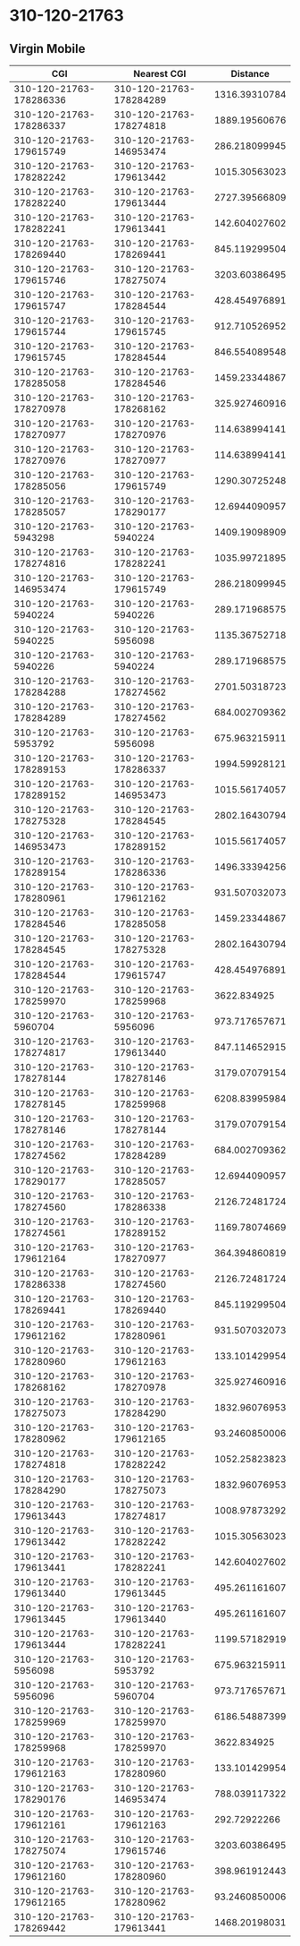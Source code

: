 # 310-120-21763
## Virgin Mobile


| CGI | Nearest CGI | Distance |
|-----|-------------|----------|
| 310-120-21763-178286336 | 310-120-21763-178284289 | 1316.39310784 |
| 310-120-21763-178286337 | 310-120-21763-178274818 | 1889.19560676 |
| 310-120-21763-179615749 | 310-120-21763-146953474 | 286.218099945 |
| 310-120-21763-178282242 | 310-120-21763-179613442 | 1015.30563023 |
| 310-120-21763-178282240 | 310-120-21763-179613444 | 2727.39566809 |
| 310-120-21763-178282241 | 310-120-21763-179613441 | 142.604027602 |
| 310-120-21763-178269440 | 310-120-21763-178269441 | 845.119299504 |
| 310-120-21763-179615746 | 310-120-21763-178275074 | 3203.60386495 |
| 310-120-21763-179615747 | 310-120-21763-178284544 | 428.454976891 |
| 310-120-21763-179615744 | 310-120-21763-179615745 | 912.710526952 |
| 310-120-21763-179615745 | 310-120-21763-178284544 | 846.554089548 |
| 310-120-21763-178285058 | 310-120-21763-178284546 | 1459.23344867 |
| 310-120-21763-178270978 | 310-120-21763-178268162 | 325.927460916 |
| 310-120-21763-178270977 | 310-120-21763-178270976 | 114.638994141 |
| 310-120-21763-178270976 | 310-120-21763-178270977 | 114.638994141 |
| 310-120-21763-178285056 | 310-120-21763-179615749 | 1290.30725248 |
| 310-120-21763-178285057 | 310-120-21763-178290177 | 12.6944090957 |
| 310-120-21763-5943298 | 310-120-21763-5940224 | 1409.19098909 |
| 310-120-21763-178274816 | 310-120-21763-178282241 | 1035.99721895 |
| 310-120-21763-146953474 | 310-120-21763-179615749 | 286.218099945 |
| 310-120-21763-5940224 | 310-120-21763-5940226 | 289.171968575 |
| 310-120-21763-5940225 | 310-120-21763-5956098 | 1135.36752718 |
| 310-120-21763-5940226 | 310-120-21763-5940224 | 289.171968575 |
| 310-120-21763-178284288 | 310-120-21763-178274562 | 2701.50318723 |
| 310-120-21763-178284289 | 310-120-21763-178274562 | 684.002709362 |
| 310-120-21763-5953792 | 310-120-21763-5956098 | 675.963215911 |
| 310-120-21763-178289153 | 310-120-21763-178286337 | 1994.59928121 |
| 310-120-21763-178289152 | 310-120-21763-146953473 | 1015.56174057 |
| 310-120-21763-178275328 | 310-120-21763-178284545 | 2802.16430794 |
| 310-120-21763-146953473 | 310-120-21763-178289152 | 1015.56174057 |
| 310-120-21763-178289154 | 310-120-21763-178286336 | 1496.33394256 |
| 310-120-21763-178280961 | 310-120-21763-179612162 | 931.507032073 |
| 310-120-21763-178284546 | 310-120-21763-178285058 | 1459.23344867 |
| 310-120-21763-178284545 | 310-120-21763-178275328 | 2802.16430794 |
| 310-120-21763-178284544 | 310-120-21763-179615747 | 428.454976891 |
| 310-120-21763-178259970 | 310-120-21763-178259968 | 3622.834925 |
| 310-120-21763-5960704 | 310-120-21763-5956096 | 973.717657671 |
| 310-120-21763-178274817 | 310-120-21763-179613440 | 847.114652915 |
| 310-120-21763-178278144 | 310-120-21763-178278146 | 3179.07079154 |
| 310-120-21763-178278145 | 310-120-21763-178259968 | 6208.83995984 |
| 310-120-21763-178278146 | 310-120-21763-178278144 | 3179.07079154 |
| 310-120-21763-178274562 | 310-120-21763-178284289 | 684.002709362 |
| 310-120-21763-178290177 | 310-120-21763-178285057 | 12.6944090957 |
| 310-120-21763-178274560 | 310-120-21763-178286338 | 2126.72481724 |
| 310-120-21763-178274561 | 310-120-21763-178289152 | 1169.78074669 |
| 310-120-21763-179612164 | 310-120-21763-178270977 | 364.394860819 |
| 310-120-21763-178286338 | 310-120-21763-178274560 | 2126.72481724 |
| 310-120-21763-178269441 | 310-120-21763-178269440 | 845.119299504 |
| 310-120-21763-179612162 | 310-120-21763-178280961 | 931.507032073 |
| 310-120-21763-178280960 | 310-120-21763-179612163 | 133.101429954 |
| 310-120-21763-178268162 | 310-120-21763-178270978 | 325.927460916 |
| 310-120-21763-178275073 | 310-120-21763-178284290 | 1832.96076953 |
| 310-120-21763-178280962 | 310-120-21763-179612165 | 93.2460850006 |
| 310-120-21763-178274818 | 310-120-21763-178282242 | 1052.25823823 |
| 310-120-21763-178284290 | 310-120-21763-178275073 | 1832.96076953 |
| 310-120-21763-179613443 | 310-120-21763-178274817 | 1008.97873292 |
| 310-120-21763-179613442 | 310-120-21763-178282242 | 1015.30563023 |
| 310-120-21763-179613441 | 310-120-21763-178282241 | 142.604027602 |
| 310-120-21763-179613440 | 310-120-21763-179613445 | 495.261161607 |
| 310-120-21763-179613445 | 310-120-21763-179613440 | 495.261161607 |
| 310-120-21763-179613444 | 310-120-21763-178282241 | 1199.57182919 |
| 310-120-21763-5956098 | 310-120-21763-5953792 | 675.963215911 |
| 310-120-21763-5956096 | 310-120-21763-5960704 | 973.717657671 |
| 310-120-21763-178259969 | 310-120-21763-178259970 | 6186.54887399 |
| 310-120-21763-178259968 | 310-120-21763-178259970 | 3622.834925 |
| 310-120-21763-179612163 | 310-120-21763-178280960 | 133.101429954 |
| 310-120-21763-178290176 | 310-120-21763-146953474 | 788.039117322 |
| 310-120-21763-179612161 | 310-120-21763-179612163 | 292.72922266 |
| 310-120-21763-178275074 | 310-120-21763-179615746 | 3203.60386495 |
| 310-120-21763-179612160 | 310-120-21763-178280960 | 398.961912443 |
| 310-120-21763-179612165 | 310-120-21763-178280962 | 93.2460850006 |
| 310-120-21763-178269442 | 310-120-21763-179613441 | 1468.20198031 |
